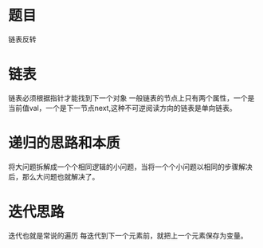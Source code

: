 # 题目
链表反转

# 链表
链表必须根据指针才能找到下一个对象
一般链表的节点上只有两个属性，一个是当前值val，一个是下一节点next,这种不可逆阅读方向的链表是单向链表。

# 递归的思路和本质
将大问题拆解成一个个相同逻辑的小问题，当将一个个小问题以相同的步骤解决后，那么大问题也就解决了。


# 迭代思路
迭代也就是常说的遍历
每迭代到下一个元素前，就把上一个元素保存为变量。